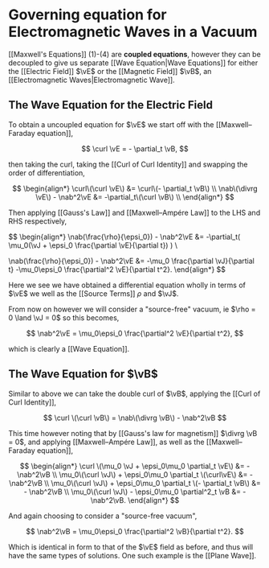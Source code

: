 # Governing equation for Electromagnetic Waves in a Vacuum

[[Maxwell's Equations]] (1)-(4) are **coupled equations**, however they can be decoupled to give us separate [[Wave Equation|Wave Equations]] for either the [[Electric Field]] $\vE$ or the [[Magnetic Field]] $\vB$, an [[Electromagnetic Waves|Electromagnetic Wave]].

## The Wave Equation for the Electric Field

To obtain a uncoupled equation for $\vE$ we start off with the [[Maxwell–Faraday equation]],

$$
\curl \vE = - \partial_t \vB,
$$

then taking the curl, taking the [[Curl of Curl Identity]] and swapping the order of differentiation,

$$
\begin{align*}
\curl\(\curl \vE\) &= \curl\(- \partial_t \vB\) \\
\nab\(\divrg \vE\) - \nab^2\vE &= -\partial_t\(\curl \vB\) \\
\end{align*}
$$

Then applying [[Gauss's Law]] and [[Maxwell–Ampére Law]] to the LHS and RHS respectively,

$$
\begin{align*}
\nab\(\frac{\rho}{\epsi_0}\) - \nab^2\vE
&= -\partial_t\(
\mu_0\(\vJ + \epsi_0 \frac{\partial \vE}{\partial t}\)
\) \\

\nab\(\frac{\rho}{\epsi_0}\) - \nab^2\vE
&= -\mu_0 \frac{\partial \vJ}{\partial t}
-\mu_0\epsi_0 \frac{\partial^2 \vE}{\partial t^2}.
\end{align*}
$$

Here we see we have obtained a differential equation wholly in terms of $\vE$ we well as the [[Source Terms]] $\rho$ and $\vJ$.

From now on however we will consider a "source-free" vacuum, ie $\rho = 0 \land \vJ = 0$ so this becomes,

$$
\nab^2\vE = \mu_0\epsi_0 \frac{\partial^2 \vE}{\partial t^2},
$$

which is clearly a [[Wave Equation]].

## The Wave Equation for $\vB$

Similar to above we can take the double curl of $\vB$, applying the [[Curl of Curl Identity]],

$$
\curl \(\curl \vB\) = \nab\(\divrg \vB\) - \nab^2\vB
$$

This time however noting that by [[Gauss's law for magnetism]] $\divrg \vB = 0$, and applying [[Maxwell–Ampére Law]], as well as the [[Maxwell–Faraday equation]],

$$
\begin{align*}
\curl \(\mu_0 \vJ + \epsi_0\mu_0 \partial_t \vE\) &= - \nab^2\vB \\
\mu_0\(\curl \vJ\) + \epsi_0\mu_0 \partial_t \(\curl\vE\) &= - \nab^2\vB \\
\mu_0\(\curl \vJ\) + \epsi_0\mu_0 \partial_t \(- \partial_t \vB\) &= - \nab^2\vB \\
\mu_0\(\curl \vJ\) - \epsi_0\mu_0 \partial^2_t \vB &= - \nab^2\vB.
\end{align*}
$$

And again choosing to consider a "source-free vacuum",

$$
\nab^2\vB = \mu_0\epsi_0 \frac{\partial^2 \vB}{\partial t^2}.
$$

Which is identical in form to that of the $\vE$ field as before, and thus will have the same types of solutions. One such example is the [[Plane Wave]].
